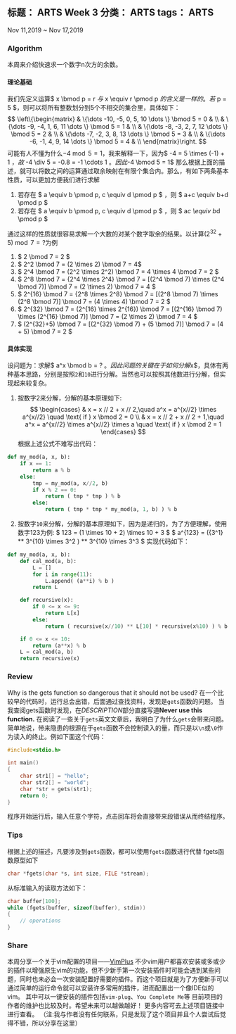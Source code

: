 标题： ARTS Week 3
分类： ARTS
tags： ARTS
-----------------------------------

Nov 11,2019 ~ Nov 17,2019
### Algorithm
本周来介绍快速求一个数字n次方的余数。
#### 理论基础
我们先定义运算$ x \bmod p = r $与$ x \equiv r \pmod p $的含义是一样的。若$ p = 5 $，则可以将所有整数划分到5个不相交的集合里，具体如下：
$$
\left\{\begin{matrix}
 & \{\dots -10, -5, 0, 5, 10 \dots \} \bmod 5 = 0 & \\ 
 & \{\dots -9, -4, 1, 6, 11 \dots \}  \bmod 5 = 1 & \\
 & \{\dots -8, -3, 2, 7, 12 \dots \}  \bmod 5 = 2 & \\
 & \{\dots -7, -2, 3, 8, 13 \dots \}  \bmod 5 = 3 & \\
 & \{\dots -6, -1, 4, 9, 14 \dots \}  \bmod 5 = 4 & \\
\end{matrix}\right.
$$
可能有人不懂为什么$-4 \bmod 5 = 1$，我来解释一下，因为$ -4 = 5 \times (-1) + 1 $，故$ -4 \div 5 = -0.8 = -1 \cdots 1 $。因此$-4 \bmod 5 = 1$
那么根据上面的描述，就可以将数之间的运算通过取余映射在有限个集合内。那么，有如下两条基本性质，可以更加方便我们进行求解
1. 若存在 $ a \equiv b \pmod p, c \equiv d \pmod p $ ，则 $ a+c \equiv b+d \pmod p $
2. 若存在 $ a \equiv b \pmod p, c \equiv d \pmod p $ ，则 $ a*c \equiv b*d \pmod p $

通过这样的性质就很容易求解一个大数的对某个数字取余的结果。以计算$(2^{32} + 5)\bmod 7 = ?$为例
1. $ 2 \bmod 7 = 2 $
2. $ 2^2 \bmod 7 = (2 \times 2) \bmod 7 = 4$
3. $ 2^4 \bmod 7 = (2^2 \times 2^2) \bmod 7 = 4 \times 4 \bmod 7 = 2 $
4. $ 2^8 \bmod 7 = {2^4 \times 2^4} \bmod 7 = [(2^4 \bmod 7) \times (2^4 \bmod 7)] \bmod 7 = (2 \times 2) \bmod 7 = 4 $
5. $ 2^{16} \bmod 7 = {2^8 \times 2^8} \bmod 7 = [(2^8 \bmod 7) \times (2^8 \bmod 7)] \bmod 7 = (4 \times 4) \bmod 7 = 2 $
6. $ 2^{32} \bmod 7 = (2^{16} \times 2^{16}) \bmod 7 = [(2^{16} \bmod 7) \times (2^{16} \bmod 7)] \bmod 7 = (2 \times 2) \bmod 7 = 4 $
7. $ (2^{32}+5) \bmod 7 = [(2^{32} \bmod 7) + (5 \bmod 7)] \bmod 7 = (4 + 5) \bmod 7 = 2 $
#### 具体实现
设问题为：求解$ a^x \bmod b = ? $。因此问题的关键在于如何分解$x$，具体有两种基本思路，分别是按照`2`和`10`进行分解。当然也可以按照其他数进行分解，但实现起来较复杂。
1. 按数字2来分解，分解的基本原理如下:
$$
\begin{cases}
 & x = x // 2 + x // 2,\quad a^x = a^{x//2} \times a^{x//2} \quad \text{ if } x \bmod 2 = 0 \\ 
 & x = x // 2 + x // 2 + 1,\quad a^x = a^{x//2} \times a^{x//2} \times a \quad \text{ if } x \bmod 2 = 1
\end{cases}
$$
根据上述公式不难写出代码：
```python
def my_mod(a, x, b):
    if x == 1:
        return a % b
    else:
        tmp = my_mod(a, x//2, b)
        if x % 2 == 0:
            return ( tmp * tmp ) % b
        else:
            return ( tmp * tmp * my_mod(a, 1, b) ) % b
```
2. 按数字`10`来分解，分解的基本原理如下，因为是递归的，为了方便理解，使用数字123为例:
$ 123 = (1 \times 10 + 2) \times 10 + 3 $
$ a^{123} = ({3^1}  **  3^{10} \times 3^2 ) ** 3^{10} \times 3^3 $
实现代码如下：
```python
def my_mod(a, x, b):
    def cal_mod(a, b):
        L = []
        for i in range(11):
            L.append( (a**i) % b )
        return L

    def recursive(x):
        if 0 <= x <= 9:
            return L[x]
        else:
            return ( recursive(x//10) ** L[10] * recursive(x%10) ) % b

    if 0 <= x <= 10:
        return (a**x) % b
    L = cal_mod(a, b)
    return recursive(x)
```
### Review
Why is the gets function so dangerous that it should not be used?
在一个比较早的代码时，运行总会出错，后面通过查找资料，发现是`gets`函数的问题。
当我查阅gets函数时发现，在*DESCRIPTION*部分直接写道**Never use this function.**
在阅读了一些关于`gets`英文文章后，我明白了为什么`gets`会带来问题。
简单地说，带来隐患的根源在于`gets`函数不会控制读入的量，而只是以`\n`或`\0`作为读入的终止。例如下面这个代码：
```c
#include<stdio.h>

int main()
{
    char str1[] = "hello";
    char str2[] = "world";
    char *str = gets(str1);
    return 0;
}
```
程序开始运行后，输入任意个字符，点击回车将会直接带来段错误从而终结程序。

### Tips
根据上述的描述，凡要涉及到`gets`函数，都可以使用`fgets`函数进行代替
fgets函数原型如下
```c
char *fgets(char *s, int size, FILE *stream);
```
从标准输入的读取方法如下：
```c
char buffer[100];
while (fgets(buffer, sizeof(buffer), stdin))
{
    // operations
}
```

### Share
本周分享一个关于vim配置的项目——[VimPlus](https://github.com/chxuan/vimplus)
不少vim用户都喜欢安装或多或少的插件以增强原生vim的功能，但不少新手第一次安装插件时可能会遇到某些问题，同时也未必会一次安装配置好需要的插件。而这个项目就是为了方便新手可以通过简单的运行命令就可以安装许多常用的插件，进而配置出一个像IDE似的vim。
其中可以一键安装的插件包括`vim-plug`、`You Complete Me`等
目前项目的作者的维护也比较及时。希望未来可以越做越好！
更多内容可去上述项目链接中进行查看。
（注:我与作者没有任何联系，只是发现了这个项目并且个人尝试后觉得不错，所以分享在这里）